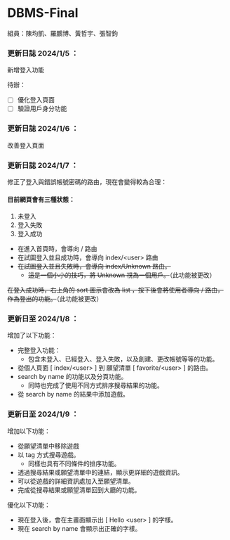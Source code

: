# DBMS-Final
組員：陳均凱、羅鵬博、黃哲宇、張智鈞

### 更新日誌 2024/1/5 ：
新增登入功能

待辦：
- [ ] 優化登入頁面
- [ ] 驗證用戶身分功能

### 更新日誌 2024/1/6 ：
改善登入頁面

### 更新日誌 2024/1/7 ：
修正了登入與錯誤帳號密碼的路由，現在會變得較為合理：
#### 目前網頁會有三種狀態：
1. 未登入
2. 登入失敗
3. 登入成功

- 在進入首頁時，會導向 / 路由
- 在試圖登入並且成功時，會導向 index/\<user\> 路由
- ~~在試圖登入並且失敗時，會導向 index/Unknown 路由。~~
    - ~~這是一個小小的技巧，將 Unknown 視為一個用戶。~~（此功能被更改）

~~在登入成功時，右上角的 sort 圖示會改為 list ，按下後會將使用者導向 / 路由，作為登出的功能。~~（此功能被更改）

### 更新日至 2024/1/8 ：
增加了以下功能：
- 完整登入功能：
  - 包含未登入、已經登入、登入失敗，以及創建、更改帳號等等的功能。
- 從個人頁面 [ index/\<user\> ] 到 願望清單 [ favorite/\<user\> ] 的路由。
- search by name 的功能以及分頁功能。
  - 同時也完成了使用不同方式排序搜尋結果的功能。
- 從 search by name 的結果中添加遊戲。

### 更新日至 2024/1/9 ：
增加以下功能：
- 從願望清單中移除遊戲
- 以 tag 方式搜尋遊戲。
  - 同樣也具有不同條件的排序功能。
- 透過搜尋結果或願望清單中的連結，顯示更詳細的遊戲資訊。
- 可以從遊戲的詳細資訊處加入至願望清單。
- 完成從搜尋結果或願望清單回到大廳的功能。

優化以下功能：
- 現在登入後，會在主畫面顯示出 [ Hello \<user\> ] 的字樣。
- 現在 search by name 會顯示出正確的字樣。